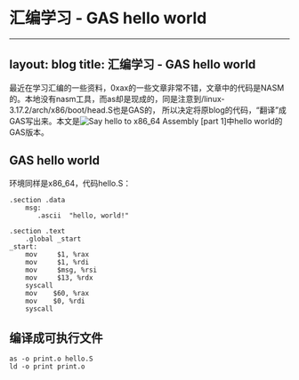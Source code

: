 # 汇编学习 - GAS hello world
---
layout: blog
title: 汇编学习 - GAS hello world
---
最近在学习汇编的一些资料，0xax的一些文章非常不错，文章中的代码是NASM的。本地没有nasm工具，而as却是现成的，同是注意到/linux-3.17.2/arch/x86/boot/head.S也是GAS的，
所以决定将原blog的代码，“翻译”成GAS写出来。本文是![Say hello to x86_64 Assembly [part 1]](http://0xax.github.io/blog/2014/08/01/say-hello-to-x86_64-assembly-part-1/)中hello world的
GAS版本。



## GAS hello world
环境同样是x86_64，代码hello.S：

```
.section .data
    msg:
       .ascii  "hello, world!"
 
.section .text
    .global _start
_start:
    mov     $1, %rax
    mov     $1, %rdi
    mov     $msg, %rsi
    mov     $13, %rdx
    syscall
    mov    $60, %rax
    mov    $0, %rdi
    syscall

```

## 编译成可执行文件

```
as -o print.o hello.S
ld -o print print.o
```
